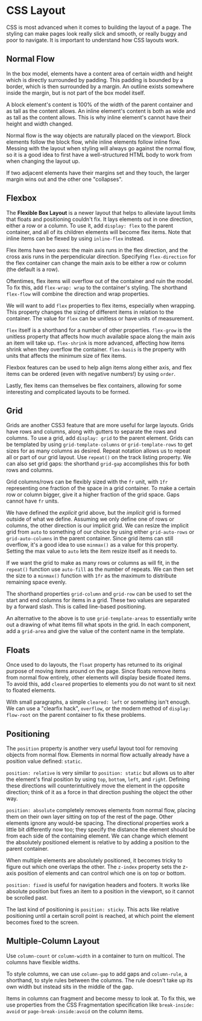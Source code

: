 # CSS Layout
CSS is most advanced when it comes to building the layout of a page. The styling can make pages look really slick and smooth, or really buggy and poor to navigate. It is important to understand how CSS layouts work.

## Normal Flow
In the box model, elements have a content area of certain width and height which is directly surrounded by padding. This padding is bounded by a border, which is then surrounded by a margin. An outline exists somewhere inside the margin, but is not part of the box model itself.

A block element's content is 100% of the width of the parent container and as tall as the content allows. An inline element's content is both as wide and as tall as the content allows. This is why inline element's cannot have their height and width changed.

Normal flow is the way objects are naturally placed on the viewport. Block elements follow the block flow, while inline elements follow inline flow. Messing with the layout when styling will always go against the normal flow, so it is a good idea to first have a well-structured HTML body to work from when changing the layout up.

If two adjacent elements have their margins set and they touch, the larger margin wins out and the other one "collapses".

## Flexbox
The **Flexible Box Layout** is a newer layout that helps to alleviate layout limits that floats and positioning couldn't fix. It lays elements out in one direction, either a row or a column. To use it, add `display: flex` to the parent container, and all of its children elements will become flex items. Note that inline items can be flexed by using `inline-flex` instead.

Flex items have two axes: the main axis runs in the flex direction, and the cross axis runs in the perpendicular direction. Specifying `flex-direction` for the flex container can change the main axis to be either a row or column (the default is a row).

Oftentimes, flex items will overflow out of the container and ruin the model. To fix this, add `flex-wrap: wrap` to the container's styling. The shorthand `flex-flow` will combine the direction and wrap properties.

We will want to add `flex` properties to flex items, especially when wrapping. This property changes the sizing of different items in relation to the container. The value for `flex` can be unitless or have units of measurement.

`flex` itself is a shorthand for a number of other properties. `flex-grow` is the unitless property that affects how much available space along the main axis an item will take up. `flex-shrink` is more advanced, affecting how items shrink when they overflow the container. `flex-basis` is the property with units that affects the minimum size of flex items.

Flexbox features can be used to help align items along either axis, and flex items can be ordered (even with negative numbers!) by using `order`.

Lastly, flex items can themselves be flex containers, allowing for some interesting and complicated layouts to be formed.

## Grid
Grids are another CSS3 feature that are more useful for large layouts. Grids have rows and columns, along with gutters to separate the rows and columns. To use a grid, add `display: grid` to the parent element. Grids can be templated by using `grid-template-columns` or `grid-template-rows` to get sizes for as many columns as desired. Repeat notation allows us to repeat all or part of our grid layout. Use `repeat()` on the track listing property. We can also set grid gaps: the shorthand `grid-gap` accomplishes this for both rows and columns.

Grid columns/rows can be flexibly sized with the `fr` unit, with `1fr` representing one fraction of the space in a grid container. To make a certain row or column bigger, give it a higher fraction of the grid space. Gaps cannot have `fr` units.

We have defined the *explicit* grid above, but the *implicit* grid is formed outside of what we define. Assuming we only define one of rows or columns, the other direction is our implicit grid. We can resize the implicit grid from `auto` to something of our choice by using either `grid-auto-rows` or `grid-auto-columns` in the parent container. Since grid items can still overflow, it's a good idea to use `minmax()` as a value for this property. Setting the max value to `auto` lets the item resize itself as it needs to.

If we want the grid to make as many rows or columns as will fit, in the `repeat()` function use `auto-fill` as the number of repeats. We can then set the size to a `minmax()` function with `1fr` as the maximum to distribute remaining space evenly.

The shorthand properties `grid-column` and `grid-row` can be used to set the start and end columns for items in a grid. These two values are separated by a forward slash. This is called line-based positioning.

An alternative to the above is to use `grid-template-areas` to essentially write out a drawing of what items fill what spots in the grid. In each component, add a `grid-area` and give the value of the content name in the template.

## Floats
Once used to do layouts, the `float` property has returned to its original purpose of moving items around on the page. Since floats remove items from normal flow entirely, other elements will display beside floated items. To avoid this, add `cleared` properties to elements you do not want to sit next to floated elements.

With small paragraphs, a simple `cleared: left` or something isn't enough. We can use a "clearfix hack", `overflow`, or the modern method of `display: flow-root` on the parent container to fix these problems.

## Positioning
The `position` property is another very useful layout tool for removing objects from normal flow. Elements in normal flow actually already have a position value defined: `static`. 

`position: relative` is very similar to `position: static` but allows us to alter the element's final position by using `top`, `bottom`, `left`, and `right`. Defining these directions will counterintuitively move the element in the opposite direction; think of it as a force in that direction pushing the object the other way.

`position: absolute` completely removes elements from normal flow, placing them on their own layer sitting on top of the rest of the page. Other elements ignore any would-be spacing. The directional properties work a little bit differently now too; they specify the distance the element should be from each side of the containing element. We can change which element the absolutely positioned element is relative to by adding a position to the parent container.

When multiple elements are absolutely positioned, it becomes tricky to figure out which one overlaps the other. The `z-index` property sets the z-axis position of elements and can control which one is on top or bottom.

`position: fixed` is useful for navigation headers and footers. It works like absolute position but fixes an item to a position in the viewport, so it cannot be scrolled past. 

The last kind of positioning is `position: sticky`. This acts like relative positioning until a certain scroll point is reached, at which point the element becomes fixed to the screen.

## Multiple-Column Layout
Use `column-count` or `column-width` in a container to turn on multicol. The columns have flexible widths.

To style columns, we can use `column-gap` to add gaps and `column-rule`, a shorthand, to style rules between the columns. The rule doesn't take up its own width but instead sits in the middle of the gap.

Items in columns can fragment and become messy to look at. To fix this, we use properties from the CSS Fragmentation specification like `break-inside: avoid` or `page-break-inside:avoid` on the column items.
